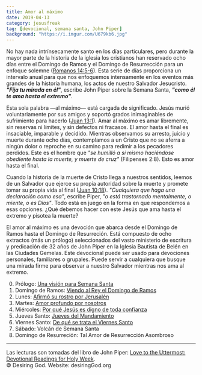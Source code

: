 ```yaml
---
title: Amor al máximo
date: 2019-04-13
category: jesusfreak
tag: [devocional, semana santa, John Piper]
background: "https://i.imgur.com/U679kb6.jpg"
---
```


No hay nada intrínsecamente santo en los días particulares, pero durante la mayor parte de la historia de la iglesia los cristianos han reservado ocho días entre el Domingo de Ramos y el Domingo de Resurrección para un enfoque solemne ([Romanos 14:5-6](https://www.biblegateway.com/passage/?search=Romanos+14%3A5-6&version=LBLA)). Esta serie de días proporciona un intervalo anual para que nos enfoquemos intensamente en los eventos más grandes de la historia humana, los actos de nuestro Salvador Jesucristo. **_"Fija tu mirada en él"_**, escribe John Piper sobre la Semana Santa, **_"como él te ama hasta el extremo"_**.

Esta sola palabra —al máximo— está cargada de significado. Jesús murió voluntariamente por sus amigos y soportó grados inimaginables de sufrimiento para hacerlo ([Juan 13:1](https://www.biblegateway.com/passage/?search=Juan+13%3A1&version=LBLA)). Amar al máximo es amar libremente, sin reservas ni límites, y sin defectos ni fracasos. El amor hasta el final es insaciable, imparable y decidido. Mientras observamos su arresto, juicio y muerte durante ocho días, contemplamos a un Cristo que no se aferra a ningún dolor o reproche en su camino para redimir a los pecadores perdidos. Este es el hombre que _"se humilló a sí mismo haciéndose obediente hasta la muerte, y muerte de cruz"_ (Filipenses 2:8). Esto es amor hasta el final.

Cuando la historia de la muerte de Cristo llega a nuestros sentidos, leemos de un Salvador que ejerce su propia autoridad sobre la muerte y promete tomar su propia vida al final ([Juan 10:18](https://www.biblegateway.com/passage/?search=Juan+10%3A18&version=LBLA)). _"Cualquiera que haga una declaración como esa"_, escribe Piper, _"o está trastornado mentalmente, o miente, o es Dios"_. Todo está en juego en la forma en que respondemos a esas opciones. ¿Qué debemos hacer con este Jesús que ama hasta el extremo y pisotea la muerte?

El amor al máximo es una devoción que abarca desde el Domingo de Ramos hasta el Domingo de Resurreción. Está compuesto de ocho extractos (más un prólogo) seleccionados del vasto ministerio de escritura y predicación de 32 años de John Piper en la Iglesia Bautista de Belén en las Ciudades Gemelas. Este devocional puede ser usado para devociones personales, familiares o grupales. Puede servir a cualquiera que busque una mirada firme para observar a nuestro Salvador mientras nos ama al extremo.

0. Prólogo: [Una visión para Semana Santa](/jesusfreak/una-vision-para-semana-santa)
1. Domingo de Ramos: [Viendo al Rey el Domingo de Ramos](/jesusfreak/viendo-al-rey-el-domingo-de-ramos)
2. Lunes: [Afirmó su rostro por Jerusalén](/jesusfreak/afirmo-su-rostro)
3. Martes: [Amor profundo por nosotros](/jesusfreak/amor-profundo-por-nosotros)
4. Miércoles: [Por qué Jesús es digno de toda confianza](/jesusfreak/por-que-jesus-es-digno-de-toda-confianza)
5. Jueves Santo: [Jueves del Mandamiento](/jesusfreak/jueves-del-mandamiento)
6. Viernes Santo: [De qué se trata el Viernes Santo](/jesusfreak/de-que-se-trata-el-viernes-santo)
7. Sábado: Volcán de Semana Santa
8. Domingo de Resurreción: Tal Amor de Resurrección Asombroso

---

Las lecturas son tomadas del libro de John Piper: [Love to the Uttermost: Devotional Readings for Holy Week](https://www.desiringgod.org/books/love-to-the-uttermost). <br>
© Desiring God. Website: desiringGod.org